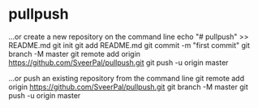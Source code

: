 # pullpush


…or create a new repository on the command line
echo "# pullpush" >> README.md
git init
git add README.md
git commit -m "first commit"
git branch -M master
git remote add origin https://github.com/SveerPal/pullpush.git
git push -u origin master


…or push an existing repository from the command line
git remote add origin https://github.com/SveerPal/pullpush.git
git branch -M master
git push -u origin master
